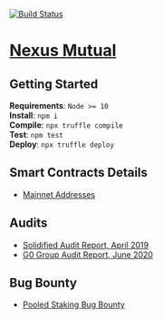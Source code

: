 [![Build Status](https://travis-ci.org/somish/NexusMutual.svg?branch=master)](https://travis-ci.org/somish/NexusMutual?branch=master)

# [Nexus Mutual](https://app.nexusmutual.io/)

## Getting Started

**Requirements**: `Node >= 10`  
**Install**: `npm i`  
**Compile**: `npx truffle compile`  
**Test**: `npm test`  
**Deploy**: `npx truffle deploy`

## Smart Contracts Details 

- [Mainnet Addresses](https://nxm.surge.sh/)

## Audits

- [Solidified Audit Report, April 2019](https://github.com/solidified-platform/audits/blob/master/Audit%20Report%20-%20Nexus%20Mutual%20%5B22.04.2019%5D.pdf)  
- [G0 Group Audit Report, June 2020](https://github.com/g0-group/Audits/blob/master/G0Group-NexusMutual2020Jun.pdf)

## Bug Bounty

- [Pooled Staking Bug Bounty](https://medium.com/nexus-mutual/announcing-the-first-nexus-mutual-bug-bounty-d16360dfe72)
